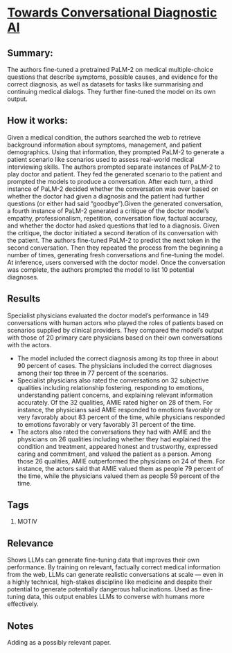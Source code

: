 # [Towards Conversational Diagnostic AI](https://arxiv.org/abs/2401.05654 )

## Summary: 

The authors fine-tuned a pretrained PaLM-2 on medical multiple-choice questions that describe symptoms, possible causes, and evidence for the correct diagnosis, 
as well as datasets for tasks like summarising and continuing medical dialogs. They further fine-tuned the model on its own output. 

## How it works: 
Given a medical condition, the authors searched the web to retrieve background information about symptoms, management, and patient demographics. 
Using that information, they prompted PaLM-2 to generate a patient scenario like scenarios used to assess real-world medical interviewing skills. 
The authors prompted separate instances of PaLM-2 to play doctor and patient. They fed the generated scenario to the patient and prompted the models to produce a conversation. 
After each turn, a third instance of PaLM-2 decided whether the conversation was over based on whether the doctor had given a diagnosis and the patient had further questions 
(or either had said “goodbye”).Given the generated conversation, a fourth instance of PaLM-2 generated a critique of the doctor model’s empathy, professionalism, repetition, 
conversation flow, factual accuracy, and whether the doctor had asked questions that led to a diagnosis. Given the critique, the doctor initiated a second iteration of its 
conversation with the patient. The authors fine-tuned PaLM-2 to predict the next token in the second conversation. Then they repeated the process from the beginning a number 
of times, generating fresh conversations and fine-tuning the model. At inference, users conversed with the doctor model. Once the conversation was complete, the authors prompted 
the model to list 10 potential diagnoses.

## Results

Specialist physicians evaluated the doctor model’s performance in 149 conversations with human actors who played the roles of patients based on scenarios supplied by clinical providers. 
They compared the model’s output with those of 20 primary care physicians based on their own conversations with the actors.

- The model included the correct diagnosis among its top three in about 90 percent of cases. The physicians included the correct diagnoses among their top three in 77 percent of the scenarios.
- Specialist physicians also rated the conversations on 32 subjective qualities including relationship fostering, responding to emotions, understanding patient concerns, and explaining relevant 
information accurately. Of the 32 qualities, AMIE rated higher on 28 of them. For instance, the physicians said AMIE responded 
to emotions favorably or very favorably about 83 percent of the time, while physicians responded to emotions favorably or very favorably 31 percent of the time.
- The actors also rated the conversations they had with AMIE and the physicians on 26 qualities including whether they had explained the condition and treatment, 
appeared honest and trustworthy, expressed caring and commitment, and valued the patient as a person. Among those 26 qualities, AMIE outperformed the physicians on 24 of them. 
For instance, the actors said that AMIE valued them as people 79 percent of the time, while the physicians valued them as people 59 percent of the time.

## Tags

1. MOTIV

## Relevance

Shows LLMs can generate fine-tuning data that improves their own performance. 
By training on relevant, factually correct medical information from the web, LLMs can generate realistic conversations at scale — even in a highly technical, 
high-stakes discipline like medicine and despite their potential to generate potentially dangerous hallucinations. Used as fine-tuning data, this output enables 
LLMs to converse with humans more effectively.

## Notes
Adding as a possibly relevant paper. 
